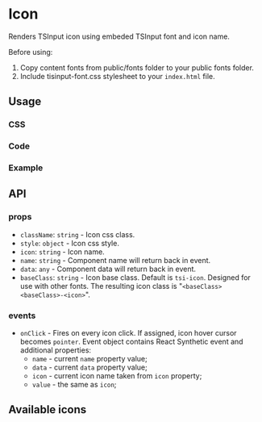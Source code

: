 # Icon

Renders TSInput icon using embeded TSInput font and icon name.

Before using:

1. Copy content fonts from public/fonts folder to your public fonts folder.
2. Include tisinput-font.css stylesheet to your `index.html` file.

## Usage

### CSS

<div id="css"></div>

### Code

<div id="code"></div>

### Example

<div id="example"></div>

## API

### props

- `className`: `string` - Icon css class.
- `style`: `object` - Icon css style.
- `icon`: `string` - Icon name.
- `name`: `string` - Component name will return back in event.
- `data`: `any` - Component data will return back in event.
- `baseClass`: `string` - Icon base class. Default is `tsi-icon`. Designed for use with other fonts. The resulting icon class is "`<baseClass> <baseClass>-<icon>`".

### events

- `onClick` - Fires on every icon click. If assigned, icon hover cursor becomes `pointer`. Event object contains React Synthetic event and additional properties:
  - `name` - current `name` property value;
  - `data` - current `data` property value;
  - `icon` - current icon name taken from `icon` property;
  - `value` - the same as `icon`;

## Available icons

<div id="icons"></div>
